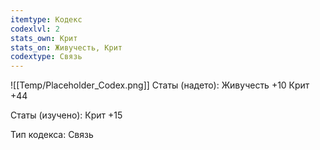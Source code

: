 ```yaml
---
itemtype: Кодекс
codexlvl: 2
stats_own: Крит
stats_on: Живучесть, Крит
codextype: Связь
---
```

![[Temp/Placeholder_Codex.png]]
Статы (надето):
Живучесть +10
Крит +44

Статы (изучено):
Крит +15

Тип кодекса: Связь

